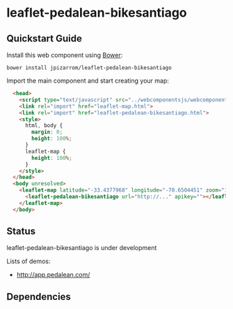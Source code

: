 # leaflet-pedalean-bikesantiago

## Quickstart Guide

Install this web component using [Bower](http://bower.io):

```
bower install jpizarrom/leaflet-pedalean-bikesantiago
```

Import the main component and start creating your map:

```html
  <head>
	<script type="text/javascript" src="../webcomponentsjs/webcomponents-lite.min.js"></script>
    <link rel="import" href="leaflet-map.html">
    <link rel="import" href="leaflet-pedalean-bikesantiago.html">
    <style>
      html, body {
        margin: 0;
        height: 100%;
      }
      leaflet-map {
        height: 100%;
      }
    </style>
  </head>
  <body unresolved>
    <leaflet-map latitude="-33.4377968" longitude="-70.6504451" zoom="13">
      <leaflet-pedalean-bikesantiago url="http://..." apikey=""></leaflet-pedalean-bikesantiago>
    </leaflet-map>
  </body>
```
## Status

leaflet-pedalean-bikesantiago is under development

Lists of demos: 
* http://app.pedalean.com/

## Dependencies
